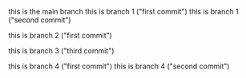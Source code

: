 this is the main branch
this is branch 1 ("first commit")
this is branch 1 ("second commit")

this is branch 2 ("first commit")

this is branch 3 ("third commit")

this is branch 4 ("first commit")
this is branch 4 ("second commit")